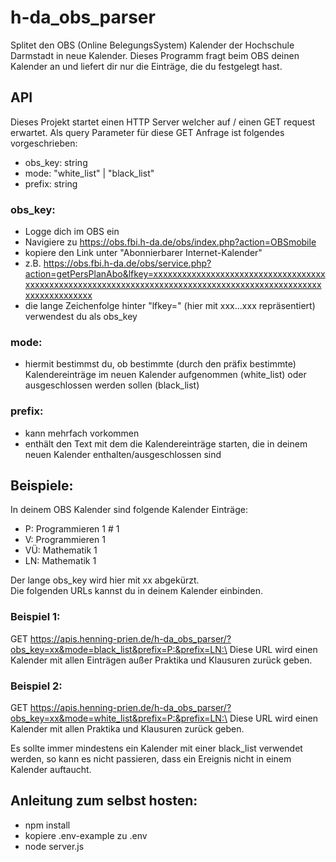 # h-da_obs_parser
Splitet den OBS (Online BelegungsSystem) Kalender der Hochschule Darmstadt in neue Kalender.
Dieses Programm fragt beim OBS deinen Kalender an und liefert dir nur die Einträge, die du festgelegt hast.

## API
Dieses Projekt startet einen HTTP Server welcher auf / einen GET request erwartet.
Als query Parameter für diese GET Anfrage ist folgendes vorgeschrieben:
- obs_key: string
- mode: "white_list" | "black_list"
- prefix: string

### obs_key:
- Logge dich im OBS ein
- Navigiere zu https://obs.fbi.h-da.de/obs/index.php?action=OBSmobile
- kopiere den Link unter "Abonnierbarer Internet-Kalender"
- z.B. https://obs.fbi.h-da.de/obs/service.php?action=getPersPlanAbo&lfkey=xxxxxxxxxxxxxxxxxxxxxxxxxxxxxxxxxxxxxxxxxxxxxxxxxxxxxxxxxxxxxxxxxxxxxxxxxxxxxxxxxxxxxxxxxxxxxxxxxxxxxxxxxxxxxxxx
- die lange Zeichenfolge hinter "lfkey=" (hier mit xxx...xxx repräsentiert) verwendest du als obs_key

### mode:
- hiermit bestimmst du, ob bestimmte (durch den präfix bestimmte) Kalendereinträge im neuen Kalender aufgenommen (white_list) oder ausgeschlossen werden sollen (black_list)

### prefix:
- kann mehrfach vorkommen
- enthält den Text mit dem die Kalendereinträge starten, die in deinem neuen Kalender enthalten/ausgeschlossen sind


## Beispiele:
In deinem OBS Kalender sind folgende Kalender Einträge:
- P: Programmieren 1 # 1
- V: Programmieren 1
- VÜ: Mathematik 1
- LN: Mathematik 1
    
Der lange obs_key wird hier mit xx abgekürzt.\
Die folgenden URLs kannst du in deinem Kalender einbinden.

### Beispiel 1:
GET https://apis.henning-prien.de/h-da_obs_parser/?obs_key=xx&mode=black_list&prefix=P:&prefix=LN:\
Diese URL wird einen Kalender mit allen Einträgen außer Praktika und Klausuren zurück geben.
### Beispiel 2:
GET https://apis.henning-prien.de/h-da_obs_parser/?obs_key=xx&mode=white_list&prefix=P:&prefix=LN:\
Diese URL wird einen Kalender mit allen Praktika und Klausuren zurück geben.

Es sollte immer mindestens ein Kalender mit einer black_list verwendet werden, so kann es nicht passieren, dass ein Ereignis nicht in einem Kalender auftaucht.

## Anleitung zum selbst hosten:
- npm install
- kopiere .env-example zu .env
- node server.js